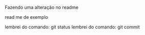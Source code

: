 
Fazendo uma alteração no readme

read me de exemplo


lembrei do comando: git status
lembrei do comando: git commit
